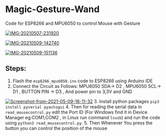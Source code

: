 # Magic-Gesture-Wand
Code for ESP8266 and MPU6050 to control Mouse with Gesture

<a href="https://ibb.co/bRQ1x84"><img src="https://i.ibb.co/Z1Gd3kQ/IMG-20210507-231920.jpg" alt="IMG-20210507-231920" border="0"></a>

<a href="https://ibb.co/N377phb"><img src="https://i.ibb.co/9vGG2XS/IMG-20210509-142740.jpg" alt="IMG-20210509-142740" border="0"></a>

<a href="https://ibb.co/SwRVh5N"><img src="https://i.ibb.co/hFD2PLs/IMG-20210509-151136.jpg" alt="IMG-20210509-151136" border="0"></a>

## Steps:
1. Flash the `esp8266_mpu6050.ino` code to ESP8266 using Arduino IDE
2. Connect the Circuit as Follows: MPU6050 SDA-> D2 , MPU6050 SCL-> D1 , BUTTON PIN -> D3 , And power pin to 3,3V and GND

<a href="https://ibb.co/k8txdpc"><img src="https://i.ibb.co/J79KhNk/Screenshot-from-2021-05-09-16-11-32.png" alt="Screenshot-from-2021-05-09-16-11-32" border="0"></a>
3. Install python packages `pip3 install pyserial pyautogui`
4. Then for reading the serial data in `read_mousecontrol.py` edit the Port ID (For Windows find it in Device Manager eg:COM1,COM2 , in Linux run command `lsusb`) and run the code using `python3 read_mousecontrol.py`.
5. Then Whenever You press the button you can control the position of the mouse
